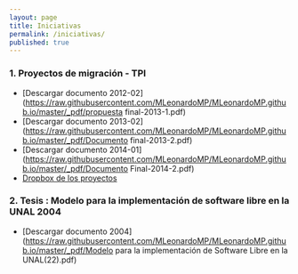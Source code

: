 ```yaml
---
layout: page
title: Iniciativas
permalink: /iniciativas/
published: true
---
```

### 1. Proyectos de migración - TPI

* [Descargar documento 2012-02](https://raw.githubusercontent.com/MLeonardoMP/MLeonardoMP.github.io/master/_pdf/propuesta final-2013-1.pdf)
* [Descargar documento 2013-02](https://raw.githubusercontent.com/MLeonardoMP/MLeonardoMP.github.io/master/_pdf/Documento final-2013-2.pdf)
* [Descargar documento 2014-01](https://raw.githubusercontent.com/MLeonardoMP/MLeonardoMP.github.io/master/_pdf/Documento Final-2014-2.pdf)
* [Dropbox de los proyectos](https://www.dropbox.com/sh/c0019vxcx5zy9m2/AACbkmLpGMWE_zC9iTUQaecYa?dl=0)

### 2. Tesis : Modelo para la implementación de software libre en la UNAL 2004

* [Descargar documento 2004](https://raw.githubusercontent.com/MLeonardoMP/MLeonardoMP.github.io/master/_pdf/Modelo para la implementación de Software Libre en la UNAL(22).pdf)

